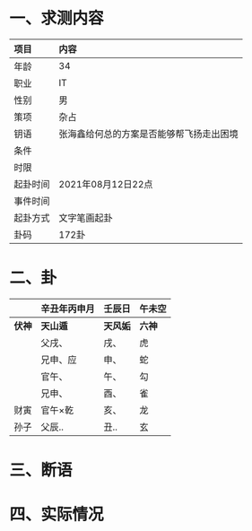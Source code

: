 # 一、求测内容
|项目|内容|
|:-|:-|
|年龄|34|
|职业|IT|
|性别|男|
|策项|杂占|
|钥语|张海鑫给何总的方案是否能够帮飞扬走出困境|
|条件||
|时限||
|起卦时间|2021年08月12日22点|
|事件时间||
|起卦方式|文字笔画起卦|
|卦码|172卦|

# 二、卦
||辛丑年丙申月|壬辰日|午未空|
|:-|:-|:-|:-|
|**伏神**|**天山遁**|**天风姤**|**六神**|
||父戌、|戌、|虎|
||兄申、应|申、|蛇|
||官午、|午、|勾|
||兄申、|酉、|雀|
|财寅|官午×乾|亥、|龙|
|孙子|父辰..|丑..|玄|


# 三、断语

# 四、实际情况